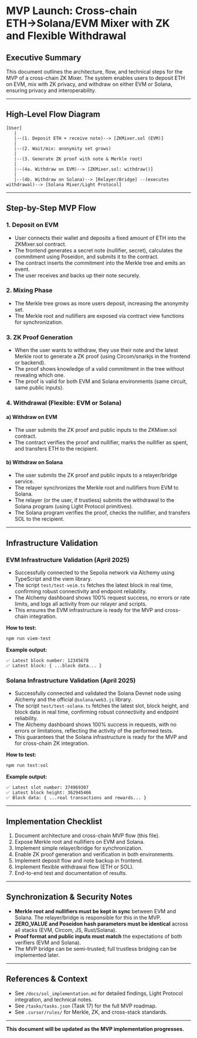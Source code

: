 # MVP Launch: Cross-chain ETH→Solana/EVM Mixer with ZK and Flexible Withdrawal

## Executive Summary
This document outlines the architecture, flow, and technical steps for the MVP of a cross-chain ZK Mixer. The system enables users to deposit ETH on EVM, mix with ZK privacy, and withdraw on either EVM or Solana, ensuring privacy and interoperability.

---

## High-Level Flow Diagram
```
[User]
   |
   |--(1. Deposit ETH + receive note)--> [ZKMixer.sol (EVM)]
   |
   |--(2. Wait/mix: anonymity set grows)
   |
   |--(3. Generate ZK proof with note & Merkle root)
   |
   |--(4a. Withdraw on EVM)--> [ZKMixer.sol: withdraw()]
   |
   |--(4b. Withdraw on Solana)--> [Relayer/Bridge] --(executes withdrawal)--> [Solana Mixer/Light Protocol]
```

---

## Step-by-Step MVP Flow

### 1. Deposit on EVM
- User connects their wallet and deposits a fixed amount of ETH into the ZKMixer.sol contract.
- The frontend generates a secret note (nullifier, secret), calculates the commitment using Poseidon, and submits it to the contract.
- The contract inserts the commitment into the Merkle tree and emits an event.
- The user receives and backs up their note securely.

### 2. Mixing Phase
- The Merkle tree grows as more users deposit, increasing the anonymity set.
- The Merkle root and nullifiers are exposed via contract view functions for synchronization.

### 3. ZK Proof Generation
- When the user wants to withdraw, they use their note and the latest Merkle root to generate a ZK proof (using Circom/snarkjs in the frontend or backend).
- The proof shows knowledge of a valid commitment in the tree without revealing which one.
- The proof is valid for both EVM and Solana environments (same circuit, same public inputs).

### 4. Withdrawal (Flexible: EVM or Solana)
#### a) Withdraw on EVM
- The user submits the ZK proof and public inputs to the ZKMixer.sol contract.
- The contract verifies the proof and nullifier, marks the nullifier as spent, and transfers ETH to the recipient.

#### b) Withdraw on Solana
- The user submits the ZK proof and public inputs to a relayer/bridge service.
- The relayer synchronizes the Merkle root and nullifiers from EVM to Solana.
- The relayer (or the user, if trustless) submits the withdrawal to the Solana program (using Light Protocol primitives).
- The Solana program verifies the proof, checks the nullifier, and transfers SOL to the recipient.

---

## Infrastructure Validation

### EVM Infrastructure Validation (April 2025)
- Successfully connected to the Sepolia network via Alchemy using TypeScript and the viem library.
- The script `test/test-veim.ts` fetches the latest block in real time, confirming robust connectivity and endpoint reliability.
- The Alchemy dashboard shows 100% request success, no errors or rate limits, and logs all activity from our relayer and scripts.
- This ensures the EVM infrastructure is ready for the MVP and cross-chain integration.

**How to test:**
```bash
npm run viem-test
```
**Example output:**
```
✅ Latest block number: 12345678
✅ Latest block: { ...block data... }
```

### Solana Infrastructure Validation (April 2025)
- Successfully connected and validated the Solana Devnet node using Alchemy and the official `@solana/web3.js` library.
- The script `test/test-solana.ts` fetches the latest slot, block height, and block data in real time, confirming robust connectivity and endpoint reliability.
- The Alchemy dashboard shows 100% success in requests, with no errors or limitations, reflecting the activity of the performed tests.
- This guarantees that the Solana infrastructure is ready for the MVP and for cross-chain ZK integration.

**How to test:**
```bash
npm run test:sol
```
**Example output:**
```
✅ Latest slot number: 374969307
✅ Latest block height: 362945466
✅ Block data: { ...real transactions and rewards... }
```

---

## Implementation Checklist
1. Document architecture and cross-chain MVP flow (this file).
2. Expose Merkle root and nullifiers on EVM and Solana.
3. Implement simple relayer/bridge for synchronization.
4. Enable ZK proof generation and verification in both environments.
5. Implement deposit flow and note backup in frontend.
6. Implement flexible withdrawal flow (ETH or SOL).
7. End-to-end test and documentation of results.

---

## Synchronization & Security Notes
- **Merkle root and nullifiers must be kept in sync** between EVM and Solana. The relayer/bridge is responsible for this in the MVP.
- **ZERO_VALUE and Poseidon hash parameters must be identical** across all stacks (EVM, Circom, JS, Rust/Solana).
- **Proof format and public inputs must match** the expectations of both verifiers (EVM and Solana).
- The MVP bridge can be semi-trusted; full trustless bridging can be implemented later.

---

## References & Context
- See `/docs/sol_implementation.md` for detailed findings, Light Protocol integration, and technical notes.
- See `/tasks/tasks.json` (Task 17) for the full MVP roadmap.
- See `.cursor/rules/` for Merkle, ZK, and cross-stack standards.

---

**This document will be updated as the MVP implementation progresses.** 